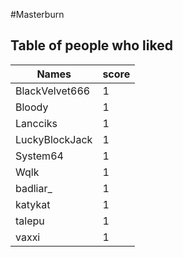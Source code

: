 #Masterburn
## Table of people who liked
Names | score
--- | ---
BlackVelvet666 | 1
Bloody | 1
Lancciks | 1
LuckyBlockJack | 1
System64 | 1
Wqlk | 1
badliar_ | 1
katykat | 1
talepu | 1
vaxxi | 1
